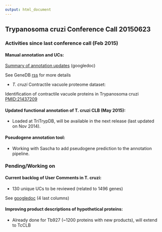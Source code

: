 ```yaml
---
output: html_document
---
```


## Trypanosoma cruzi Conference Call 20150623
### Activities since last conference call (Feb 2015)

#### Manual annotation and UCs:
[Summary of annotation updates](https://docs.google.com/spreadsheets/d/1Ut4yv5Rx84NjWN5Ksm7nT_eQ0ScVhrwbGHmlWdcGdU4/edit?usp=sharing) (googledoc)

See GeneDB [rss]((http://www.genedb.org/rss/Lbraziliensis/since/4/months)) for more details

* _T. cruzi_ Contractile vacuole proteome dataset:

Identification of contractile vacuole proteins in Trypanosoma cruzi [PMID:21437209](https://www.ncbi.nlm.nih.gov/pubmed/21437209)

#### Updated functional annotation of T. cruzi CLB (May 2015):
* Loaded at TriTrypDB, will be available in the next release (last updated on Nov 2014).

#### Pseudogene annotation tool:
* Working with Sascha to add pseudogene prediction to the annotation pipeline.

### Pending/Working on

#### Current backlog of User Comments in T. cruzi:
* 130  unique UCs to be reviewed (related to 1496 genes)

See [googledoc](https://docs.google.com/spreadsheets/d/1Ut4yv5Rx84NjWN5Ksm7nT_eQ0ScVhrwbGHmlWdcGdU4/edit?usp=sharing) (4 last columns)

#### Improving product descriptions of hypothetical proteins:
* Already done for Tb927 (~1200 proteins with new products), will extend to TcCLB